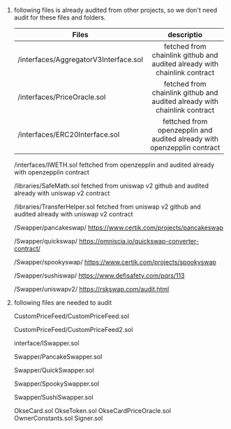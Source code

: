 1. following files is already audited from other projects, so we don't need audit for these files and folders.

   | Files   |      descriptio      |
   |----------|:-------------:|
   | /interfaces/AggregatorV3Interface.sol |  fetched from chainlink github and audited already with chainlink contract | 
   | /interfaces/PriceOracle.sol |    fetched from chainlink github and audited already with chainlink contract   |
   | /interfaces/ERC20Interface.sol | fettched from openzepplin and audited already with openzepplin contract |
    

                    

                 

   /interfaces/IWETH.sol                       fettched from openzepplin and audited already with openzepplin contract

   /libraries/SafeMath.sol fetched from uniswap v2 github and audited already with uniswap v2 contract

   /libraries/TransferHelper.sol fetched from uniswap v2 github and audited already with uniswap v2 contract

   /Swapper/pancakeswap/ https://www.certik.com/projects/pancakeswap

   /Swapper/quickswap/ https://omniscia.io/quickswap-converter-contract/

   /Swapper/spookyswap/ https://www.certik.com/projects/spookyswap

   /Swapper/sushiswap/ https://www.defisafety.com/pqrs/113

   /Swapper/uniswapv2/ https://rskswap.com/audit.html

2. following files are needed to audit

   CustomPriceFeed/CustomPriceFeed.sol

   CustomPriceFeed/CustomPriceFeed2.sol

   interface/ISwapper.sol

   Swapper/PancakeSwapper.sol

   Swapper/QuickSwapper.sol

   Swapper/SpookySwapper.sol

   Swapper/SushiSwapper.sol

   OkseCard.sol
   OkseToken.sol
   OkseCardPriceOracle.sol
   OwnerConstants.sol
   Signer.sol
